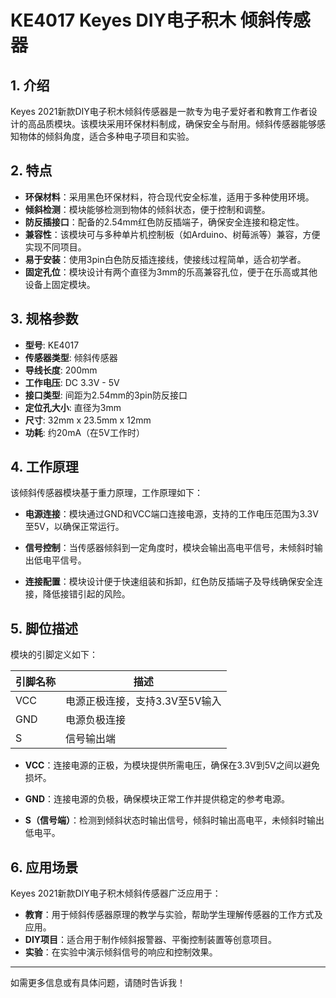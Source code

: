 
# KE4017 Keyes DIY电子积木 倾斜传感器

## 1. 介绍

Keyes 2021新款DIY电子积木倾斜传感器是一款专为电子爱好者和教育工作者设计的高品质模块。该模块采用环保材料制成，确保安全与耐用。倾斜传感器能够感知物体的倾斜角度，适合多种电子项目和实验。

## 2. 特点

- **环保材料**：采用黑色环保材料，符合现代安全标准，适用于多种使用环境。
- **倾斜检测**：模块能够检测到物体的倾斜状态，便于控制和调整。
- **防反插接口**：配备的2.54mm红色防反插端子，确保安全连接和稳定性。
- **兼容性**：该模块可与多种单片机控制板（如Arduino、树莓派等）兼容，方便实现不同项目。
- **易于安装**：使用3pin白色防反插连接线，使接线过程简单，适合初学者。
- **固定孔位**：模块设计有两个直径为3mm的乐高兼容孔位，便于在乐高或其他设备上固定模块。

## 3. 规格参数

- **型号**: KE4017
- **传感器类型**: 倾斜传感器
- **导线长度**: 200mm
- **工作电压**: DC 3.3V - 5V
- **接口类型**: 间距为2.54mm的3pin防反接口
- **定位孔大小**: 直径为3mm
- **尺寸**: 32mm x 23.5mm x 12mm
- **功耗**: 约20mA（在5V工作时）

## 4. 工作原理

该倾斜传感器模块基于重力原理，工作原理如下：

- **电源连接**：模块通过GND和VCC端口连接电源，支持的工作电压范围为3.3V至5V，以确保正常运行。

- **信号控制**：当传感器倾斜到一定角度时，模块会输出高电平信号，未倾斜时输出低电平信号。

- **连接配置**：模块设计便于快速组装和拆卸，红色防反插端子及导线确保安全连接，降低接错引起的风险。

## 5. 脚位描述

模块的引脚定义如下：

| 引脚名称 | 描述                            |
|----------|---------------------------------|
| VCC      | 电源正极连接，支持3.3V至5V输入 |
| GND      | 电源负极连接                    |
| S        | 信号输出端                      |

- **VCC**：连接电源的正极，为模块提供所需电压，确保在3.3V到5V之间以避免损坏。

- **GND**：连接电源的负极，确保模块正常工作并提供稳定的参考电源。

- **S（信号端）**：检测到倾斜状态时输出信号，倾斜时输出高电平，未倾斜时输出低电平。

## 6. 应用场景

Keyes 2021新款DIY电子积木倾斜传感器广泛应用于：

- **教育**：用于倾斜传感器原理的教学与实验，帮助学生理解传感器的工作方式及应用。
- **DIY项目**：适合用于制作倾斜报警器、平衡控制装置等创意项目。
- **实验**：在实验中演示倾斜信号的响应和控制效果。

---

如需更多信息或有具体问题，请随时告诉我！